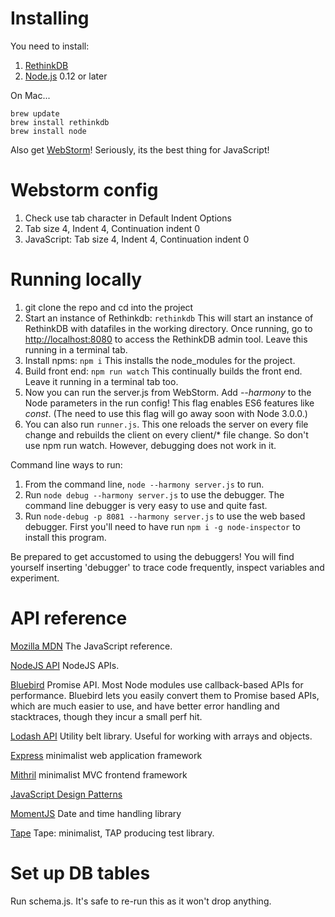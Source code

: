 

# Installing

You need to install:

1. [RethinkDB](http://rethinkdb.com/)
2. [Node.js](https://nodejs.org/) 0.12 or later

On Mac...
    
    brew update   
    brew install rethinkdb    
    brew install node

Also get [WebStorm](https://www.jetbrains.com/webstorm/)! Seriously, its the best thing for JavaScript!

# Webstorm config

1. Check use tab character in Default Indent Options
2. Tab size 4, Indent 4, Continuation indent 0
3. JavaScript: Tab size 4, Indent 4, Continuation indent 0

# Running locally

1. git clone the repo and cd into the project
1. Start an instance of Rethinkdb:  `rethinkdb` This will start an instance of RethinkDB with datafiles in the working directory. Once running, go to [http://localhost:8080](http://localhost:8080)
 to access the RethinkDB admin tool. Leave this running in a terminal tab.
1. Install npms: `npm i`  This installs the node_modules for the project.
1. Build front end: `npm run watch` This continually builds the front end. Leave it running in a terminal tab too.
1. Now you can run the server.js from WebStorm. Add *--harmony* to the Node parameters in the run config! This flag enables ES6 features like *const*. (The need to use this flag will go away soon with Node 3.0.0.)
1. You can also run `runner.js`. This one reloads the server on every file change and rebuilds the client on every client/* file change. So don't use npm run watch. However, debugging does not work in it.

Command line ways to run:

1. From the command line, `node --harmony server.js` to run.
1. Run `node debug --harmony server.js` to use the debugger. The command line debugger is very easy to use
and quite fast. 
1.  Run `node-debug -p 8081 --harmony server.js` to use the web based debugger. First you'll need to have run `npm i -g node-inspector` to install this program.

Be prepared to get accustomed to using the debuggers! You will find yourself inserting 'debugger' to trace code frequently, inspect variables and experiment.

# API reference

[Mozilla MDN](https://developer.mozilla.org/en-US/docs/Web/JavaScript) The JavaScript reference.

[NodeJS API](https://nodejs.org/api) NodeJS APIs.

[Bluebird](https://github.com/petkaantonov/bluebird/blob/master/API.md) Promise API. Most Node modules use callback-based APIs for performance.
Bluebird lets you easily convert them to Promise based APIs, which are much easier to use, and have better error handling and stacktraces, though they incur a small perf hit.
 
[Lodash API](https://lodash.com/docs) Utility belt library. Useful for working with arrays and objects.

[Express](http://expressjs.com) minimalist web application framework

[Mithril](https://lhorie.github.io/mithril) minimalist MVC frontend framework

[JavaScript Design Patterns](http://addyosmani.com/resources/essentialjsdesignpatterns/book/)

[MomentJS](http://momentjs.com/) Date and time handling library

[Tape](https://github.com/substack/tape) Tape: minimalist, TAP producing test library.

# Set up DB tables

Run schema.js. It's safe to re-run this as it won't drop anything.
